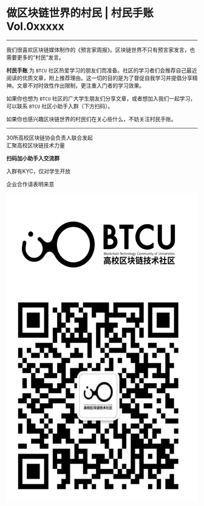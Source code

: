 # 做区块链世界的村民 | 村民手账 Vol.0xxxxx





***

我们很喜欢区块链媒体制作的《预言家周报》。区块链世界不只有预言家发言，也需要更多的“村民”发言。

**村民手账** 为 `BTCU` 社区热爱学习的朋友们而准备。社区的学习者们会推荐自己最近阅读的优质文章，附上推荐理由。这一切的目的是为了督促自我学习并提倡分享精神。文章不对时效性作出限制，更注重入门者的学习效果。


如果你也想为 `BTCU` 社区的广大学生朋友们分享文章，或者想加入我们一起学习，可以联系 `BTCU` 社区小助手入群（下方扫码）。


如果你也感兴趣区块链世界的村民们在关心些什么，不妨关注村民手账。

***
30所高校区块链协会负责人联合发起  
汇聚高校区块链技术力量  

**扫码加小助手入交流群**

入群有KYC，仅对学生开放

企业合作请表明来意


<img src="../images/0001.webp" width = "540" height = "270" div align=right />


<img src="../images/0002.webp" width = "540" height = "540" div align=right />

